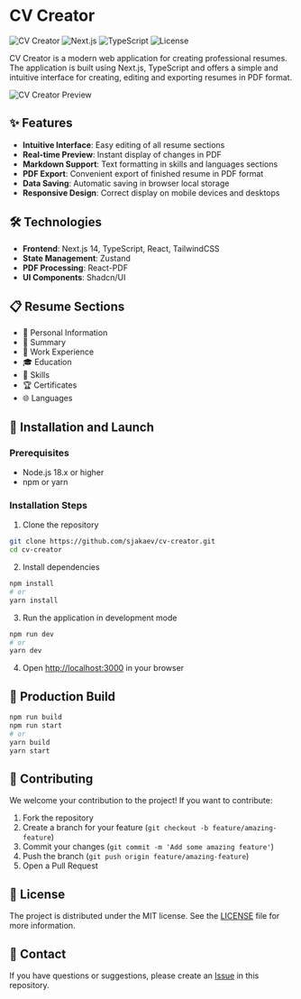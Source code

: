 # CV Creator

![CV Creator](https://img.shields.io/badge/Status-Active-brightgreen)
![Next.js](https://img.shields.io/badge/Next.js-14-black)
![TypeScript](https://img.shields.io/badge/TypeScript-5-blue)
![License](https://img.shields.io/badge/License-MIT-green)

CV Creator is a modern web application for creating professional resumes. The application is built using Next.js, TypeScript and offers a simple and intuitive interface for creating, editing and exporting resumes in PDF format.

![CV Creator Preview](https://placehold.co/600x400?text=CV+Creator)

## ✨ Features

- **Intuitive Interface**: Easy editing of all resume sections
- **Real-time Preview**: Instant display of changes in PDF
- **Markdown Support**: Text formatting in skills and languages sections
- **PDF Export**: Convenient export of finished resume in PDF format
- **Data Saving**: Automatic saving in browser local storage
- **Responsive Design**: Correct display on mobile devices and desktops

## 🛠️ Technologies

- **Frontend**: Next.js 14, TypeScript, React, TailwindCSS
- **State Management**: Zustand
- **PDF Processing**: React-PDF
- **UI Components**: Shadcn/UI

## 📋 Resume Sections

- 👤 Personal Information
- 📝 Summary
- 💼 Work Experience
- 🎓 Education
- 🔧 Skills
- 🏆 Certificates
- 🌐 Languages

## 🚀 Installation and Launch

### Prerequisites

- Node.js 18.x or higher
- npm or yarn

### Installation Steps

1. Clone the repository
```bash
git clone https://github.com/sjakaev/cv-creator.git
cd cv-creator
```

2. Install dependencies
```bash
npm install
# or
yarn install
```

3. Run the application in development mode
```bash
npm run dev
# or
yarn dev
```

4. Open [http://localhost:3000](http://localhost:3000) in your browser

## 🔧 Production Build

```bash
npm run build
npm run start
# or
yarn build
yarn start
```

## 🤝 Contributing

We welcome your contribution to the project! If you want to contribute:

1. Fork the repository
2. Create a branch for your feature (`git checkout -b feature/amazing-feature`)
3. Commit your changes (`git commit -m 'Add some amazing feature'`)
4. Push the branch (`git push origin feature/amazing-feature`)
5. Open a Pull Request

## 📄 License

The project is distributed under the MIT license. See the [LICENSE](LICENSE) file for more information.

## 📧 Contact

If you have questions or suggestions, please create an [Issue](https://github.com/sjakaev/cv-creator/issues) in this repository.